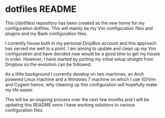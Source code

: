 dotfiles README
===============

This (/dotfiles) repository has been created as the new home for my configuration dotfiles.  This will mainly be my Vim configuration files and plugins and my Bash configuration files.  

I currently house both in my personal DropBox account and this approach has served me well to a point.  I am aiming to update and clean up my Vim configuration and have decided now would be a good time to get my house in order.  However, I have started by porting my initial setup straight from Dropbox so the evolution can be followed.

As a little background I currently develop on two machines, an Arch powered Linux machine and a Windows 7 machine on which I use (G)Vim and Cygwin hence, why cleaning up this configuration will hopefully make my life easier.

This will be an ongoing process over the next few months and I will be updating this README once I have working solutions to various configuration files.
